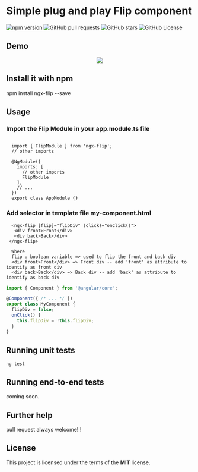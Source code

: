 



# Simple plug and play Flip component

[![npm version](https://badge.fury.io/js/ngx-flip.svg)](https://badge.fury.io/js/ngx-flip)
![GitHub pull requests](https://img.shields.io/github/issues-pr/ritsrivastava01/ngxFlip.svg)
![GitHub stars](https://img.shields.io/github/stars/ritsrivastava01/ngxFlip.svg)
![GitHub License](https://img.shields.io/badge/license-MIT-green.svg)

## Demo
<p align="center">
<img src ="https://github.com/ritsrivastava01/ngxFlip/blob/master/Flip.gif" /></p>

## Install it with npm
npm install ngx-flip --save

## Usage
### Import the Flip Module in your app.module.ts file
```
  
  import { FlipModule } from 'ngx-flip';
  // other imports 
  
  @NgModule({
    imports: [
      // other imports 
      FlipModule
    ],
    // ...
  })
  export class AppModule {}

```
### Add selector in template file my-component.html
```
  <ngx-flip [flip]="flipDiv" (click)="onClick()">
   <div front>Front</div>
   <div back>Back</div>
 </ngx-flip>
 
  Where
  flip : boolean variable => used to flip the front and back div
  <div front>Front</div> => Front div -- add 'front' as attribute to identify as front div
  <div back>Back</div> => Back div -- add 'back' as attribute to identify as back div
```

```typescript
import { Component } from '@angular/core';

@Component({ /* ... */ })
export class MyComponent {
  flipDiv = false;
  onClick() {
    this.flipDiv = !this.flipDiv;
  }
}
```

## Running unit tests

```code
ng test
```

## Running end-to-end tests

coming soon.

## Further help

pull request always welcome!!!

## License

This project is licensed under the terms of the **MIT** license.
